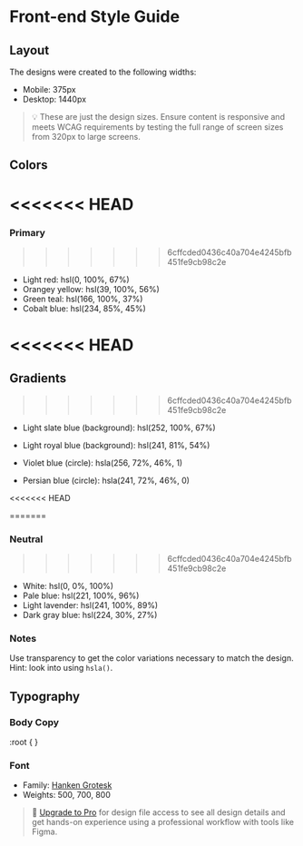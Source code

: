 # Front-end Style Guide

## Layout

The designs were created to the following widths:

- Mobile: 375px
- Desktop: 1440px

> 💡 These are just the design sizes. Ensure content is responsive and meets WCAG requirements by testing the full range of screen sizes from 320px to large screens.

## Colors

<<<<<<< HEAD
=======
### Primary
>>>>>>> 6cffcded0436c40a704e4245bfb451fe9cb98c2e

- Light red: hsl(0, 100%, 67%)
- Orangey yellow: hsl(39, 100%, 56%)
- Green teal: hsl(166, 100%, 37%)
- Cobalt blue: hsl(234, 85%, 45%)

<<<<<<< HEAD
=======
## Gradients
>>>>>>> 6cffcded0436c40a704e4245bfb451fe9cb98c2e

- Light slate blue (background): hsl(252, 100%, 67%)
- Light royal blue (background): hsl(241, 81%, 54%)

- Violet blue (circle): hsla(256, 72%, 46%, 1)
- Persian blue (circle): hsla(241, 72%, 46%, 0)



<<<<<<< HEAD

=======
### Neutral
>>>>>>> 6cffcded0436c40a704e4245bfb451fe9cb98c2e

- White: hsl(0, 0%, 100%)
- Pale blue: hsl(221, 100%, 96%)
- Light lavender: hsl(241, 100%, 89%)
- Dark gray blue: hsl(224, 30%, 27%)

### Notes

Use transparency to get the color variations necessary to match the design. Hint: look into using `hsla()`.

## Typography

### Body Copy

:root {
}

### Font

- Family: [Hanken Grotesk](https://fonts.google.com/specimen/Hanken+Grotesk)
- Weights: 500, 700, 800

> 💎 [Upgrade to Pro](https://www.frontendmentor.io/pro?ref=style-guide) for design file access to see all design details and get hands-on experience using a professional workflow with tools like Figma.

